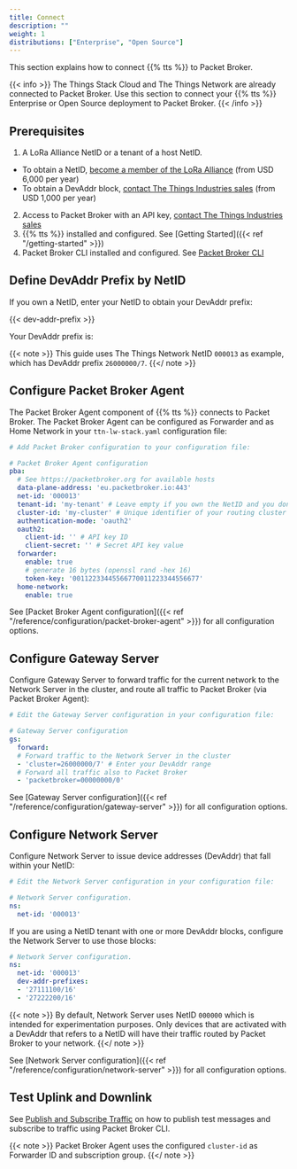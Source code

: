 ```yaml
---
title: Connect
description: ""
weight: 1
distributions: ["Enterprise", "Open Source"]
---
```


This section explains how to connect {{% tts %}} to Packet Broker.

{{< info >}}
The Things Stack Cloud and The Things Network are already connected to Packet Broker. Use this section to connect your {{% tts %}} Enterprise or Open Source deployment to Packet Broker.
{{< /info >}}

## Prerequisites

1. A LoRa Alliance NetID or a tenant of a host NetID.
  - To obtain a NetID, [become a member of the LoRa Alliance](https://lora-alliance.org/become-a-member) (from USD 6,000 per year)
  - To obtain a DevAddr block, [contact The Things Industries sales](mailto:sales@thethingsindustries.com) (from USD 1,000 per year)
2. Access to Packet Broker with an API key, [contact The Things Industries sales](mailto:sales@thethingsindustries.com)
3. {{% tts %}} installed and configured. See [Getting Started]({{< ref "/getting-started" >}})
4. Packet Broker CLI installed and configured. See [Packet Broker CLI](https://github.com/packetbroker/pb)

## Define DevAddr Prefix by NetID

If you own a NetID, enter your NetID to obtain your DevAddr prefix:

{{< dev-addr-prefix >}}

Your DevAddr prefix is: <code><span data-content="dev-addr-prefix"></span></code>

{{< note >}} This guide uses The Things Network NetID `000013` as example, which has DevAddr prefix `26000000/7`. {{</ note >}}

## Configure Packet Broker Agent

The Packet Broker Agent component of {{% tts %}} connects to Packet Broker. The Packet Broker Agent can be configured as Forwarder and as Home Network in your `ttn-lw-stack.yaml` configuration file:

```yaml
# Add Packet Broker configuration to your configuration file:

# Packet Broker Agent configuration
pba:
  # See https://packetbroker.org for available hosts
  data-plane-address: 'eu.packetbroker.io:443'
  net-id: '000013'
  tenant-id: 'my-tenant' # Leave empty if you own the NetID and you don't use tenants
  cluster-id: 'my-cluster' # Unique identifier of your routing cluster
  authentication-mode: 'oauth2'
  oauth2:
    client-id: '' # API key ID
    client-secret: '' # Secret API key value
  forwarder:
    enable: true
    # generate 16 bytes (openssl rand -hex 16)
    token-key: '00112233445566770011223344556677'
  home-network:
    enable: true
```

See [Packet Broker Agent configuration]({{< ref "/reference/configuration/packet-broker-agent" >}}) for all configuration options.

## Configure Gateway Server

Configure Gateway Server to forward traffic for the current network to the Network Server in the cluster, and route all traffic to Packet Broker (via Packet Broker Agent):

```yaml
# Edit the Gateway Server configuration in your configuration file:

# Gateway Server configuration
gs:
  forward:
  # Forward traffic to the Network Server in the cluster
  - 'cluster=26000000/7' # Enter your DevAddr range
  # Forward all traffic also to Packet Broker
  - 'packetbroker=00000000/0'
```

See [Gateway Server configuration]({{< ref "/reference/configuration/gateway-server" >}}) for all configuration options.

## Configure Network Server

Configure Network Server to issue device addresses (DevAddr) that fall within your NetID:

```yaml
# Edit the Network Server configuration in your configuration file:

# Network Server configuration.
ns:
  net-id: '000013'
```

If you are using a NetID tenant with one or more DevAddr blocks, configure the Network Server to use those blocks:

```yaml
# Network Server configuration.
ns:
  net-id: '000013'
  dev-addr-prefixes:
  - '27111100/16'
  - '27222200/16'
```

{{< note >}} By default, Network Server uses NetID `000000` which is intended for experimentation purposes. Only devices that are activated with a DevAddr that refers to a NetID will have their traffic routed by Packet Broker to your network. {{</ note >}}

See [Network Server configuration]({{< ref "/reference/configuration/network-server" >}}) for all configuration options.

## Test Uplink and Downlink

See [Publish and Subscribe Traffic](https://github.com/packetbroker/pb#publish-and-subscribe-traffic) on how to publish test messages and subscribe to traffic using Packet Broker CLI.

{{< note >}} Packet Broker Agent uses the configured `cluster-id` as Forwarder ID and subscription group. {{</ note >}}
